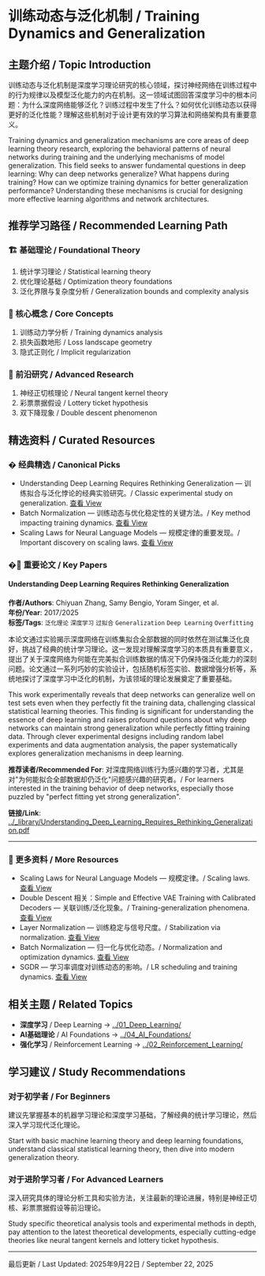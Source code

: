 # 训练动态与泛化机制 / Training Dynamics and Generalization

## 主题介绍 / Topic Introduction

训练动态与泛化机制是深度学习理论研究的核心领域，探讨神经网络在训练过程中的行为规律以及模型泛化能力的内在机制。这一领域试图回答深度学习中的根本问题：为什么深度网络能够泛化？训练过程中发生了什么？如何优化训练动态以获得更好的泛化性能？理解这些机制对于设计更有效的学习算法和网络架构具有重要意义。

Training dynamics and generalization mechanisms are core areas of deep learning theory research, exploring the behavioral patterns of neural networks during training and the underlying mechanisms of model generalization. This field seeks to answer fundamental questions in deep learning: Why can deep networks generalize? What happens during training? How can we optimize training dynamics for better generalization performance? Understanding these mechanisms is crucial for designing more effective learning algorithms and network architectures.

## 推荐学习路径 / Recommended Learning Path

### 🏗️ 基础理论 / Foundational Theory

1. 统计学习理论 / Statistical learning theory
2. 优化理论基础 / Optimization theory foundations
3. 泛化界限与复杂度分析 / Generalization bounds and complexity analysis

### 🧠 核心概念 / Core Concepts

1. 训练动力学分析 / Training dynamics analysis
2. 损失函数地形 / Loss landscape geometry
3. 隐式正则化 / Implicit regularization

### 🚀 前沿研究 / Advanced Research

1. 神经正切核理论 / Neural tangent kernel theory
2. 彩票票据假设 / Lottery ticket hypothesis
3. 双下降现象 / Double descent phenomenon

## 精选资料 / Curated Resources

### � 经典精选 / Canonical Picks

- Understanding Deep Learning Requires Rethinking Generalization — 训练拟合与泛化悖论的经典实验研究。/ Classic experimental study on generalization. [查看 View](../_library/Understanding_Deep_Learning_Requires_Rethinking_Generalization.pdf)
- Batch Normalization — 训练动态与优化稳定性的关键方法。/ Key method impacting training dynamics. [查看 View](../_library/Batch_Normalization_Accelerating_Deep_Network_Training_by_Reducing_Internal_Covariate_Shift.pdf)
- Scaling Laws for Neural Language Models — 规模定律的重要发现。/ Important discovery on scaling laws. [查看 View](../_library/Scaling_Laws_for_Neural_Language_Models.pdf)

### �📄 重要论文 / Key Papers

 
#### Understanding Deep Learning Requires Rethinking Generalization

**作者/Authors**: Chiyuan Zhang, Samy Bengio, Yoram Singer, et al.  
**年份/Year**: 2017/2025  
**标签/Tags**: `泛化理论` `深度学习` `过拟合` `Generalization` `Deep Learning` `Overfitting`

本论文通过实验揭示深度网络在训练集拟合全部数据的同时依然在测试集泛化良好，挑战了经典的统计学习理论。这一发现对理解深度学习的本质具有重要意义，提出了关于深度网络为何能在完美拟合训练数据的情况下仍保持强泛化能力的深刻问题。论文通过一系列巧妙的实验设计，包括随机标签实验、数据增强分析等，系统地探讨了深度学习中泛化的机制，为该领域的理论发展奠定了重要基础。

This work experimentally reveals that deep networks can generalize well on test sets even when they perfectly fit the training data, challenging classical statistical learning theories. This finding is significant for understanding the essence of deep learning and raises profound questions about why deep networks can maintain strong generalization while perfectly fitting training data. Through clever experimental designs including random label experiments and data augmentation analysis, the paper systematically explores generalization mechanisms in deep learning.

**推荐读者/Recommended For**: 对深度网络训练行为感兴趣的学习者，尤其是对"为何能拟合全部数据却仍泛化"问题感兴趣的研究者。/ For learners interested in the training behavior of deep networks, especially those puzzled by "perfect fitting yet strong generalization".

**链接/Link**: [../_library/Understanding_Deep_Learning_Requires_Rethinking_Generalization.pdf](../_library/Understanding_Deep_Learning_Requires_Rethinking_Generalization.pdf)

---

### 📄 更多资料 / More Resources

- Scaling Laws for Neural Language Models — 规模定律。/ Scaling laws. [查看 View](../_library/Scaling_Laws_for_Neural_Language_Models.pdf)
- Double Descent 相关：Simple and Effective VAE Training with Calibrated Decoders — 关联训练/泛化现象。/ Training-generalization phenomena. [查看 View](../_library/Simple_and_Effective_VAE_Training_with_Calibrated_Decoders.pdf)
- Layer Normalization — 训练稳定与信号尺度。/ Stabilization via normalization. [查看 View](../_library/Layer_Normalization.pdf)
- Batch Normalization — 归一化与优化动态。/ Normalization and optimization dynamics. [查看 View](../_library/Batch_Normalization_Accelerating_Deep_Network_Training_by_Reducing_Internal_Covariate_Shift.pdf)
- SGDR — 学习率调度对训练动态的影响。/ LR scheduling and training dynamics. [查看 View](../_library/SGDR_Stochastic_Gradient_Descent_with_Warm_Restarts.pdf)


## 相关主题 / Related Topics

- **深度学习** / Deep Learning → [../01_Deep_Learning/](../01_Deep_Learning/)
- **AI基础理论** / AI Foundations → [../04_AI_Foundations/](../04_AI_Foundations/)
- **强化学习** / Reinforcement Learning → [../02_Reinforcement_Learning/](../02_Reinforcement_Learning/)

## 学习建议 / Study Recommendations

### 对于初学者 / For Beginners

建议先掌握基本的机器学习理论和深度学习基础，了解经典的统计学习理论，然后深入学习现代泛化理论。

Start with basic machine learning theory and deep learning foundations, understand classical statistical learning theory, then dive into modern generalization theory.

### 对于进阶学习者 / For Advanced Learners

深入研究具体的理论分析工具和实验方法，关注最新的理论进展，特别是神经正切核、彩票票据假设等前沿理论。

Study specific theoretical analysis tools and experimental methods in depth, pay attention to the latest theoretical developments, especially cutting-edge theories like neural tangent kernels and lottery ticket hypothesis.

---

最后更新 / Last Updated: 2025年9月22日 / September 22, 2025
